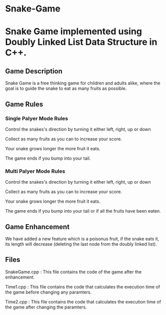 <h1>Snake-Game<h1>
<p>Snake Game implemented using Doubly Linked List Data Structure in C++.</p>
<h2>Game Description</h2>
<p>Snake Game is a free thinking game for children and adults alike, where the goal is to guide the snake to eat as many fruits as possible.</p>
<h2>Game Rules</h2>
<h3>Single Palyer Mode Rules</h3>
<p>Control the snakes's direction by turning it either left, right, up or down</p>
<p>Collect as many fruits as you can to increase your score.</p>
<p>Your snake grows longer the more fruit it eats.</p>
<p>The game ends if you bump into your tail.</p>
<h3>Multi Palyer Mode Rules</h3>
<p>Control the snakes's direction by turning it either left, right, up or down</p>
<p>Collect as many fruits as you can to increase your score.</p>
<p>Your snake grows longer the more fruit it eats.</p>
<p>The game ends if you bump into your tail or if all the fruits have been eaten.</p>
<h2>Game Enhancement</h2>
<p>We have added a new feature which is a poisonus fruit, if the snake eats it, its length will decrease (deleting the last node from the doubly linked list).</p>
<h2>Files</h2>
<p>SnakeGame.cpp : This file contains the code of the game after the enhancement.</p>
<p>Time1.cpp : This file contains the code that calculates the execution time of the game before changing any paramters.</p>
<p>Time2.cpp : This file contains the code that calculates the execution time of the game after changing the paramters.</p>
